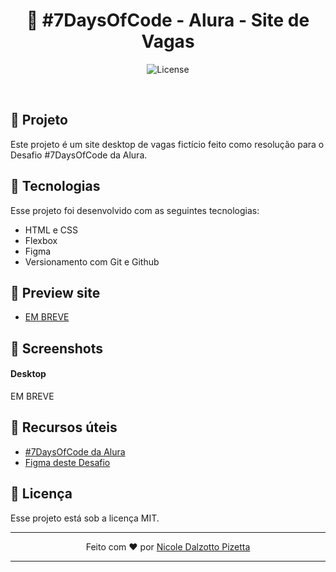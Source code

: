 <h1 align="center"> 💛 #7DaysOfCode - Alura - Site de Vagas</h1>

<p align="center">
  <img alt="License" src="https://img.shields.io/static/v1?label=license&message=MIT&color=49AA26&labelColor=000000">
</p>

<br>

## 💛 Projeto

Este projeto é um site desktop de vagas fictício feito como resolução para o Desafio #7DaysOfCode da Alura.

## 💛 Tecnologias

Esse projeto foi desenvolvido com as seguintes tecnologias:

- HTML e CSS
- Flexbox
- Figma
- Versionamento com Git e Github

## 💛 Preview site

- [EM BREVE]()

## 💛 Screenshots

#### Desktop

EM BREVE

## 💛 Recursos úteis

- [#7DaysOfCode da Alura](https://7daysofcode.io/)
- [Figma deste Desafio](https://www.figma.com/file/mm3MLozvUDGhDRTxSLlGL5/7daysOfCode-HTML-CSS?node-id=0-1&t=Zd8fimluUMxqGDgF-0)

## :memo: Licença

Esse projeto está sob a licença MIT.

---

<p align="center"> Feito com ♥ por <a href="https://github.com/NicoleDPizetta">Nicole Dalzotto Pizetta</a> </p>

---
